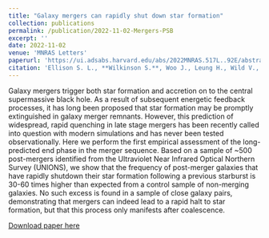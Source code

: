```yaml
---
title: "Galaxy mergers can rapidly shut down star formation"
collection: publications
permalink: /publication/2022-11-02-Mergers-PSB
excerpt: ''
date: 2022-11-02
venue: 'MNRAS Letters'
paperurl: 'https://ui.adsabs.harvard.edu/abs/2022MNRAS.517L..92E/abstract'
citation: 'Ellison S. L., **Wilkinson S.**, Woo J., Leung H., Wild V., Bickley R. W., Patton D. R., Quai S., Gwyn S. (2022). Galaxy mergers can rapidly shut down star formation; <i>MNRAS Letters</i>. 517, L92-L96'
---
```

Galaxy mergers trigger both star formation and accretion on to the central supermassive black hole. As a result of subsequent energetic feedback processes, it has long been proposed that star formation may be promptly extinguished in galaxy merger remnants. However, this prediction of widespread, rapid quenching in late stage mergers has been recently called into question with modern simulations and has never been tested observationally. Here we perform the first empirical assessment of the long-predicted end phase in the merger sequence. Based on a sample of ~500 post-mergers identified from the Ultraviolet Near Infrared Optical Northern Survey (UNIONS), we show that the frequency of post-merger galaxies that have rapidly shutdown their star formation following a previous starburst is 30-60 times higher than expected from a control sample of non-merging galaxies. No such excess is found in a sample of close galaxy pairs, demonstrating that mergers can indeed lead to a rapid halt to star formation, but that this process only manifests after coalescence.

[Download paper here](https://ui.adsabs.harvard.edu/abs/2022MNRAS.517L..92E/abstract)